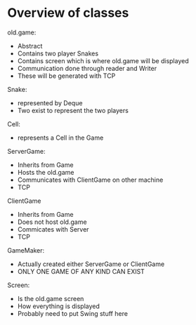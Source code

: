 Overview of classes
===========
old.game:
- Abstract
- Contains two player Snakes
- Contains screen which is where old.game will be displayed
- Communication done through reader and Writer
- These will be generated with TCP

Snake:
- represented by Deque
- Two exist to represent the two players

Cell:
- represents a Cell in the Game

ServerGame:
- Inherits from Game
- Hosts the old.game
- Communicates with ClientGame on other machine
- TCP

ClientGame
- Inherits from Game
- Does not host old.game
- Commicates with Server
- TCP

GameMaker:
- Actually created either ServerGame or ClientGame
- ONLY ONE GAME OF ANY KIND CAN EXIST

Screen:
- Is the old.game screen
- How everything is displayed
- Probably need to put Swing stuff here